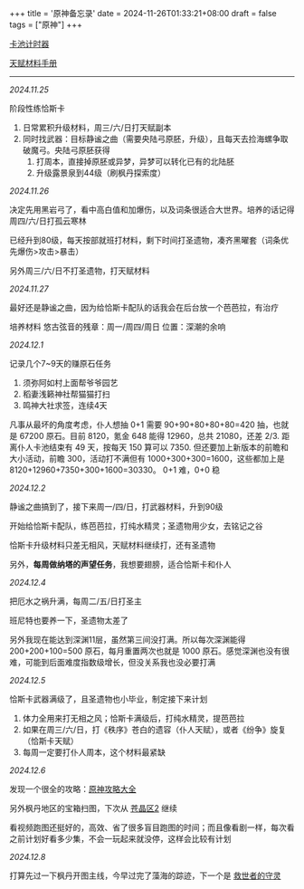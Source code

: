 +++
title = '原神备忘录'
date = 2024-11-26T01:33:21+08:00
draft = false
tags = ["原神"]
+++

[卡池计时器](https://wiki.biligame.com/ys/%E5%8D%A1%E6%B1%A0%E8%AE%A1%E6%97%B6%E5%99%A8)

[天赋材料手册](../pdf/原神副本手册.pdf)

---

*2024.11.25*

阶段性练恰斯卡

1. 日常累积升级材料，周三/六/日打天赋副本
2. 同时找武器：目标静谧之曲（需要央陆弓原胚，升级），且每天去捡海螺争取破魔弓。央陆弓原胚获得
   1. 打周本，直接掉原胚或异梦，异梦可以转化已有的北陆胚
   2. 升级露景泉到44级（刷枫丹探索度）

*2024.11.26*

决定先用黑岩弓了，看中高白值和加爆伤，以及词条很适合大世界。培养的话记得周四/六/日打孤云寒林

已经升到80级，每天按部就班打材料，剩下时间打圣遗物，凑齐黑曜套（词条优先爆伤>攻击>暴击）

另外周三/六/日不打圣遗物，打天赋材料

*2024.11.27*

最好还是静谧之曲，因为给恰斯卡配队的话我会在后台放一个芭芭拉，有治疗

培养材料 悠古弦音的残章：周一/周四/周日 位置：深潮的余响

*2024.12.1*

记录几个7~9天的赚原石任务

1. 须弥阿如村上面帮爷爷园艺
2. 稻妻浅籁神社帮猫猫打扫
3. 鸣神大社求签，连续4天

凡事从最坏的角度考虑，仆人想抽 0+1 需要 90+90+80+80+80=420 抽，也就是 67200 原石。目前 8120，氪金 648 能得 12960，总共 21080，还差 2/3. 距离仆人卡池结束有 49 天，按每天 150 算可以 7350. 但还要加上新版本的前瞻和大小活动，前瞻 300，活动打不满但有 1000+300+300=1600，这些都加上是 8120+12960+7350+300+1600=30330。 0+1 难，0+0 稳

*2024.12.2*

静谧之曲搞到了，接下来周一/四/日，打武器材料，升到90级

开始给恰斯卡配队，练芭芭拉，打纯水精灵；圣遗物用少女，去铭记之谷

恰斯卡升级材料只差无相风，天赋材料继续打，还有圣遗物

另外，**每周做纳塔的声望任务**，我想要翅膀，适合恰斯卡和仆人

*2024.12.4*

把厄水之祸升满，每周二/五/日打圣主

班尼特也要养一下，圣遗物太差了

另外我现在能达到深渊11层，虽然第三间没打满。所以每次深渊能得 200+200+100=500 原石，每月重置两次也就是 1000 原石。感觉深渊也没有很难，可能到后面难度指数级增长，但没关系我也没必要打满

*2024.12.5*

恰斯卡武器满级了，且圣遗物也小毕业，制定接下来计划

1. 体力全用来打无相之风；恰斯卡满级后，打纯水精灵，提芭芭拉
2. 如果在周三/六/日，打《秩序》苍白的遗容（仆人天赋），或者《纷争》旋复（恰斯卡天赋）
3. 每周一定要打仆人周本，这个材料最紧缺

*2024.12.6*

发现一个很全的攻略：[原神攻略大全](https://www.bilibili.com/opus/584731111270182817)

另外枫丹地区的宝箱扫图，下次从 [苍晶区2](https://www.bilibili.com/video/BV1pN411q7wH?spm_id_from=333.788.videopod.episodes&vd_source=0747a479964faef65dc22d966c973b66&p=8) 继续

看视频跑图还挺好的，高效、省了很多盲目跑图的时间；而且像看剧一样，每次看之前计划好看多少集，不会一玩起来就没停，这样会比较有计划

*2024.12.8*

打算先过一下枫丹开图主线，今早过完了藻海的踪迹，下一个是 [救世者的守灵](https://www.bilibili.com/video/BV1eM411S7Kn?spm_id_from=333.788.videopod.sections&vd_source=0747a479964faef65dc22d966c973b66)